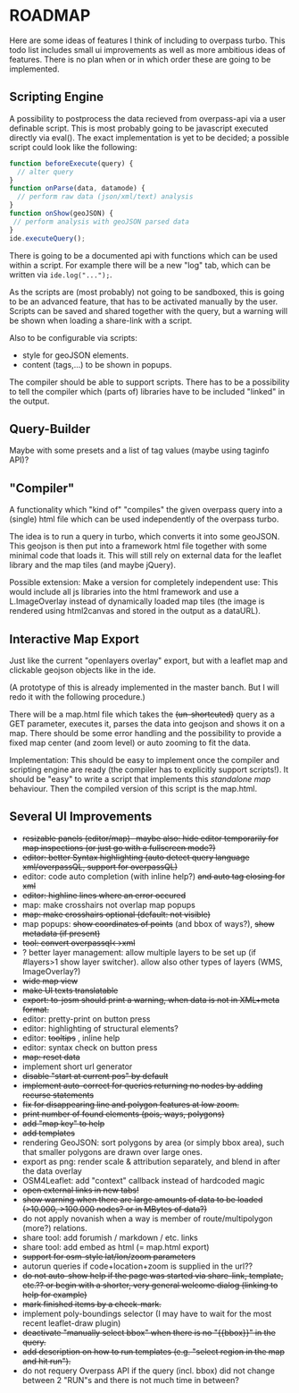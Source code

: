 ROADMAP
=======

Here are some ideas of features I think of including to overpass turbo. This todo list includes small ui improvements as well as more ambitious ideas of features. There is no plan when or in which order these are going to be implemented.

Scripting Engine
----------------

A possibility to postprocess the data recieved from overpass-api via a user definable script. This is most probably going to be javascript executed directly via eval(). The exact implementation is yet to be decided; a possible script could look like the following:

```javascript
function beforeExecute(query) {
  // alter query
}
function onParse(data, datamode) {
  // perform raw data (json/xml/text) analysis
}
function onShow(geoJSON) {
 // perform analysis with geoJSON parsed data
}
ide.executeQuery();
```

There is going to be a documented api with functions which can be used within a script. For example there will be a new "log" tab, which can be written via `ide.log("...");`.

As the scripts are (most probably) not going to be sandboxed, this is going to be an advanced feature, that has to be activated manually by the user. Scripts can be saved and shared together with the query, but a warning will be shown when loading a share-link with a script.

Also to be configurable via scripts:
* style for geoJSON elements.
* content (tags,...) to be shown in popups.

The compiler should be able to support scripts. There has to be a possibility to tell the compiler which (parts of) libraries have to be included "linked" in the output.

Query-Builder
-------------

Maybe with some presets and a list of tag values (maybe using taginfo API)?

"Compiler"
----------

A functionality which "kind of" "compiles" the given overpass query into a (single) html file which can be used independently of the overpass turbo.

The idea is to run a query in turbo, which converts it into some geoJSON. This geojson is then put into a framework html file together with some minimal code that loads it.
This will still rely on external data for the leaflet library and the map tiles (and maybe jQuery).

Possible extension: Make a version for completely independent use: This would include all js libraries into the html framework and use a L.ImageOverlay instead of dynamically loaded map tiles (the image is rendered using html2canvas and stored in the output as a dataURL).

Interactive Map Export
----------------------

Just like the current "openlayers overlay" export, but with a leaflet map and clickable geojson objects like in the ide.

(A prototype of this is already implemented in the master banch. But I will redo it with the following procedure.)

There will be a map.html file which takes the ~~(un-shortcuted)~~ query as a GET parameter, executes it, parses the data into geojson and shows it on a map. There should be some error handling and the possibility to provide a fixed map center (and zoom level) or auto zooming to fit the data.

Implementation: This should be easy to implement once the compiler and scripting engine are ready (the compiler has to explicitly support scripts!). It should be "easy" to write a script that implements this *standalone map* behaviour. Then the compiled version of this script is the map.html.

Several UI Improvements
-----------------------

* ~~resizable panels (editor/map)- maybe also: hide editor temporarily for map inspections (or just go with a fullscreen mode?)~~
* ~~editor: better Syntax highlighting (auto detect query language xml/overpassQL, support for overpassQL)~~
* editor: code auto completion (with inline help?) ~~and auto tag closing for xml~~
* ~~editor: highline lines where an error occured~~
* map: make crosshairs not overlap map popups
* ~~map: make crosshairs optional (default: not visible)~~
* map popups: ~~show coordinates of points~~ (and bbox of ways?), ~~show metadata (if present)~~
* ~~tool: convert overpassql<->xml~~
* ? better layer management: allow multiple layers to be set up (if #layers>1 show layer switcher). allow also other types of layers (WMS, ImageOverlay?)
* ~~wide map view~~
* ~~make UI texts translatable~~
* ~~export: to-josm should print a warning, when data is not in XML+meta format.~~
* editor: pretty-print on button press
* editor: highlighting of structural elements?
* editor: ~~tooltips~~ , inline help
* editor: syntax check on button press
* ~~map: reset data~~
* implement short url generator
* ~~disable "start at current pos" by default~~
* ~~implement auto-correct for queries returning no nodes by adding recurse statements~~
* ~~fix for disappearing line and polygon features at low zoom.~~
* ~~print number of found elements (pois, ways, polygons)~~
* ~~add "map key" to help~~
* ~~add templates~~
* rendering GeoJSON: sort polygons by area (or simply bbox area), such that smaller polygons are drawn over large ones.
* export as png: render scale & attribution separately, and blend in after the data overlay
* OSM4Leaflet: add "context" callback instead of hardcoded magic
* ~~open external links in new tabs!~~
* ~~show warning when there are large amounts of data to be loaded (>10.000, >100.000 nodes? or in MBytes of data?)~~
* do not apply novanish when a way is member of route/multipolygon (more?) relations.
* share tool: add forumish / markdown / etc. links
* share tool: add embed as html (= map.html export)
* ~~support for osm-style lat/lon/zoom parameters~~
* autorun queries if code+location+zoom is supplied in the url??
* ~~do not auto-show help if the page was started via share-link, template, etc.?? or begin with a shorter, very general welcome dialog (linking to help for example)~~
* ~~mark finished items by a check-mark.~~
* implement poly-boundings selector (I may have to wait for the most recent leaflet-draw plugin) 
* ~~deactivate "manually select bbox" when there is no "{{bbox}}" in the query.~~
* ~~add description on how to run templates (e.g. "select region in the map and hit run").~~
* do not requery Overpass API if the query (incl. bbox) did not change between 2 "RUN"s and there is not much time in between?
